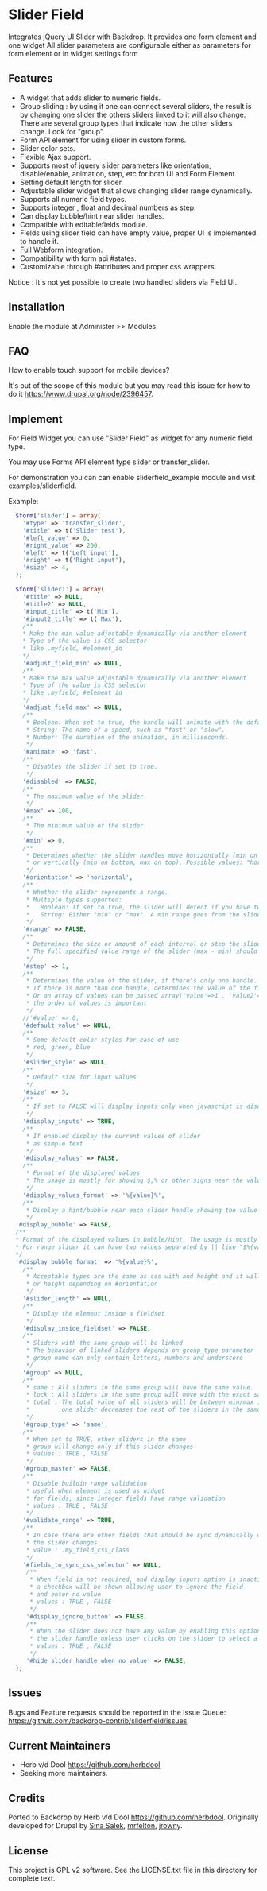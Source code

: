 # Slider Field

Integrates jQuery UI Slider with Backdrop.
It provides one form element and one widget
All slider parameters are configurable either as parameters for form element or in widget settings form

## Features

- A widget that adds slider to numeric fields.
- Group sliding : by using it one can connect several sliders, the result is
  by changing one slider the others sliders linked to it will also change.
  There are several group types that indicate how the other sliders change.
  Look for "group".
- Form API element for using slider in custom forms.
- Slider color sets.
- Flexible Ajax support.
- Supports most of jquery slider parameters like orientation, disable/enable,
  animation, step, etc for both UI and Form Element.
- Setting default length for slider.
- Adjustable slider widget that allows changing slider range dynamically.
- Supports all numeric field types.
- Supports integer , float and decimal numbers as step.
- Can display bubble/hint near slider handles.
- Compatible with editablefields module.
- Fields using slider field can have empty value, proper UI is implemented to
  handle it.
- Full Webform integration.
- Compatibility with form api #states.
- Customizable through #attributes and proper css wrappers.

Notice : It's not yet possible to create two handled sliders via Field UI.

## Installation

Enable the module at Administer >> Modules.


## FAQ

How to enable touch support for mobile devices?

It's out of the scope of this module but you may read this issue for how to do
it <https://www.drupal.org/node/2396457>.

## Implement

For Field Widget you can use "Slider Field" as widget for any numeric field type.

You may use Forms API element type slider or transfer_slider.

For demonstration you can can enable sliderfield_example module and visit examples/sliderfield.

Example:

```php
  $form['slider'] = array(
    '#type' => 'transfer_slider',
    '#title' => t('Slider test'),
    '#left_value' => 0,
    '#right_value' => 200,
    '#left' => t('Left input'),
    '#right' => t('Right input'),
    '#size' => 4,
  );

  $form['slider1'] = array(
    '#title' => NULL,
    '#title2' => NULL,
    '#input_title' => t('Min'),
    '#input2_title' => t('Max'),
    /**
    * Make the min value adjustable dynamically via another element
    * Type of the value is CSS selector
    * like .myfield, #element_id
    */
    '#adjust_field_min' => NULL,
    /**
    * Make the max value adjustable dynamically via another element
    * Type of the value is CSS selector
    * like .myfield, #element_id
    */
    '#adjust_field_max' => NULL,
    /**
     * Boolean: When set to true, the handle will animate with the default duration.
     * String: The name of a speed, such as "fast" or "slow".
     * Number: The duration of the animation, in milliseconds.
     */
    '#animate' => 'fast',
    /**
     * Disables the slider if set to true.
     */
    '#disabled' => FALSE,
    /**
     * The maximum value of the slider.
     */
    '#max' => 100,
    /**
     * The minimum value of the slider.
     */
    '#min' => 0,
    /**
     * Determines whether the slider handles move horizontally (min on left, max on right)
     * or vertically (min on bottom, max on top). Possible values: "horizontal", "vertical".
     */
    '#orientation' => 'horizontal',
    /**
     * Whether the slider represents a range.
     * Multiple types supported:
     *   Boolean: If set to true, the slider will detect if you have two handles and create a stylable range element between these two.
     *   String: Either "min" or "max". A min range goes from the slider min to one handle. A max range goes from one handle to the slider max.
     */
    '#range' => FALSE,
    /**
     * Determines the size or amount of each interval or step the slider takes between the min and max.
     * The full specified value range of the slider (max - min) should be evenly divisible by the step.
     */
    '#step' => 1,
    /**
     * Determines the value of the slider, if there's only one handle.
     * If there is more than one handle, determines the value of the first handle.
     * Or an array of values can be passed array('value'=>1 , 'value2'=> 2) ,
     * the order of values is important
     */
    //'#value' => 0,
    '#default_value' => NULL,
    /**
     * Some default color styles for ease of use
     * red, green, blue
     */
    '#slider_style' => NULL,
    /**
     * Default size for input values
     */
    '#size' => 3,
    /**
     * If set to FALSE will display inputs only when javascript is disabled
     */
    '#display_inputs' => TRUE,
    /**
     * If enabled display the current values of slider
     * as simple text
     */
    '#display_values' => FALSE,
    /**
     * Format of the displayed values
     * The usage is mostly for showing $,% or other signs near the value
     */
    '#display_values_format' => '%{value}%',
    /**
     * Display a hint/bubble near each slider handle showing the value of that handle
     */
  '#display_bubble' => FALSE,
  /**
  * Format of the displayed values in bubble/hint, The usage is mostly for showing $,% or other signs near the value. Use %{value}% as slider value
  * For range slider it can have two values separated by || like "$%{value}%MIN||$%{value}%MAX"
  */
  '#display_bubble_format' => '%{value}%',
    /**
     * Acceptable types are the same as css with and height and it will be used as width
     * or height depending on #orientation
     */
    '#slider_length' => NULL,
    /**
     * Display the element inside a fieldset
     */
    '#display_inside_fieldset' => FALSE,
    /**
     * Sliders with the same group will be linked
     * The behavior of linked sliders depends on group_type parameter
     * group name can only contain letters, numbers and underscore
     */
    '#group' => NULL,
    /**
     * same : All sliders in the same group will have the same value.
     * lock : All sliders in the same group will move with the exact same amount
     * total : The total value of all sliders will be between min/max , increasing value of
     *         one slider decreases the rest of the sliders in the same group
     */
    '#group_type' => 'same',
    /**
     * When set to TRUE, other sliders in the same
     * group will change only if this slider changes
     * values : TRUE , FALSE
     */
    '#group_master' => FALSE,
    /**
     * Disable buildin range validation
     * useful when element is used as widget
     * for fields, since integer fields have range validation
     * values : TRUE , FALSE
     */
    '#validate_range' => TRUE,
    /**
     * In case there are other fields that should be sync dynamically when
     * the slider changes
     * value : .my_field_css_class
     */
    '#fields_to_sync_css_selector' => NULL,
     /**
      * When field is not required, and display_inputs option is inactive
      * a checkbox will be shown allowing user to ignore the field
      * and enter no value
      * values : TRUE , FALSE
      */
     '#display_ignore_button' => FALSE,
     /**
      * When the slider does not have any value by enabling this option it won't show the
      * the slider handle unless user clicks on the slider to select a value
      * values : TRUE , FALSE
      */
     '#hide_slider_handle_when_no_value' => FALSE,
  );
```

## Issues

Bugs and Feature requests should be reported in the Issue Queue:
<https://github.com/backdrop-contrib/sliderfield/issues>

## Current Maintainers

- Herb v/d Dool <https://github.com/herbdool>
- Seeking more maintainers.

## Credits

Ported to Backdrop by Herb v/d Dool <https://github.com/herbdool>. Originally
developed for Drupal by [Sina Salek](https://www.drupal.org/u/sinasalek),
[mrfelton](https://www.drupal.org/u/mrfelton), [jrowny](https://www.drupal.org/u/jrowny).

## License

This project is GPL v2 software. See the LICENSE.txt file in this directory for
complete text.
